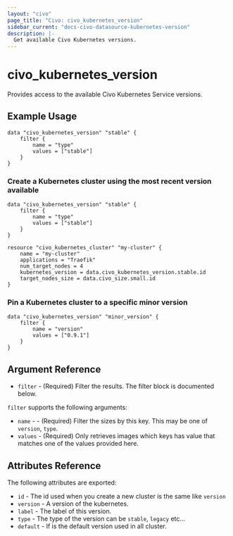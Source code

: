 ```yaml
---
layout: "civo"
page_title: "Civo: civo_kubernetes_version"
sidebar_current: "docs-civo-datasource-kubernetes-version"
description: |-
  Get available Civo Kubernetes versions.
---
```


# civo\_kubernetes\_version

Provides access to the available Civo Kubernetes Service versions.

## Example Usage

```hcl
data "civo_kubernetes_version" "stable" {
    filter {
        name = "type"
        values = ["stable"]
    }
}
```

### Create a Kubernetes cluster using the most recent version available

```hcl
data "civo_kubernetes_version" "stable" {
    filter {
        name = "type"
        values = ["stable"]
    }
}

resource "civo_kubernetes_cluster" "my-cluster" {
    name = "my-cluster"
    applications = "Traefik"
    num_target_nodes = 4
    kubernetes_version = data.civo_kubernetes_version.stable.id
    target_nodes_size = data.civo_size.small.id
}
```

### Pin a Kubernetes cluster to a specific minor version

```hcl
data "civo_kubernetes_version" "minor_version" {
    filter {
        name = "version"
        values = ["0.9.1"]
    }
}
```

## Argument Reference

* `filter` - (Required) Filter the results. The filter block is documented below.

`filter` supports the following arguments:

* `name` - - (Required) Filter the sizes by this key. This may be one of `version`, `type`.
* `values` - (Required) Only retrieves images which keys has value that matches one of the values provided here.

## Attributes Reference

The following attributes are exported:

* `id` - The id used when you create a new cluster is the same like `version`
* `version` - A version of the kubernetes.
* `label` - The label of this version.
* `type` - The type of the version can be `stable`, `legacy` etc...
* `default` - If is the default version used in all cluster.
